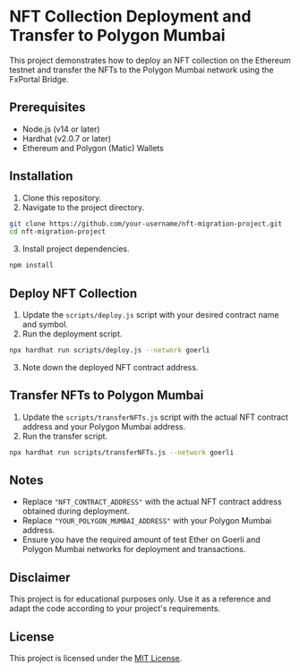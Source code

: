 # NFT Collection Deployment and Transfer to Polygon Mumbai

This project demonstrates how to deploy an NFT collection on the Ethereum testnet and transfer the NFTs to the Polygon Mumbai network using the FxPortal Bridge.

## Prerequisites

- Node.js (v14 or later)
- Hardhat (v2.0.7 or later)
- Ethereum and Polygon (Matic) Wallets

## Installation

1. Clone this repository.
2. Navigate to the project directory.

```bash
git clone https://github.com/your-username/nft-migration-project.git
cd nft-migration-project
```

3. Install project dependencies.

```bash
npm install
```

## Deploy NFT Collection

1. Update the `scripts/deploy.js` script with your desired contract name and symbol.
2. Run the deployment script.

```bash
npx hardhat run scripts/deploy.js --network goerli
```

3. Note down the deployed NFT contract address.

## Transfer NFTs to Polygon Mumbai

1. Update the `scripts/transferNFTs.js` script with the actual NFT contract address and your Polygon Mumbai address.
2. Run the transfer script.

```bash
npx hardhat run scripts/transferNFTs.js --network goerli
```

## Notes

- Replace `"NFT_CONTRACT_ADDRESS"` with the actual NFT contract address obtained during deployment.
- Replace `"YOUR_POLYGON_MUMBAI_ADDRESS"` with your Polygon Mumbai address.
- Ensure you have the required amount of test Ether on Goerli and Polygon Mumbai networks for deployment and transactions.

## Disclaimer

This project is for educational purposes only. Use it as a reference and adapt the code according to your project's requirements.

## License

This project is licensed under the [MIT License](LICENSE).
